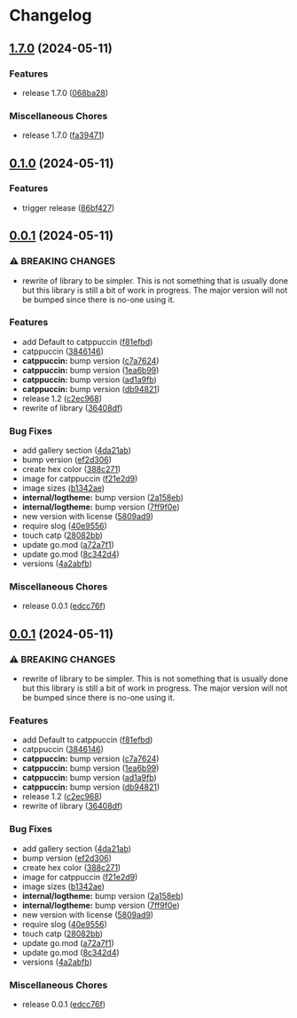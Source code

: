 # Changelog

## [1.7.0](https://github.com/op/redlog/compare/pkg/catppuccin/v0.1.0...pkg/catppuccin/v1.7.0) (2024-05-11)


### Features

* release 1.7.0 ([068ba28](https://github.com/op/redlog/commit/068ba285b0790dc83128e14265d17a7488099cdb))


### Miscellaneous Chores

* release 1.7.0 ([fa39471](https://github.com/op/redlog/commit/fa39471d4a84a7308b731ddfda4a692d6b8b5da0))

## [0.1.0](https://github.com/op/redlog/compare/pkg/catppuccin/v0.0.1...pkg/catppuccin/v0.1.0) (2024-05-11)


### Features

* trigger release ([86bf427](https://github.com/op/redlog/commit/86bf4275944f27ed36821b8d522affe8d075addb))

## [0.0.1](https://github.com/op/redlog/compare/pkg/catppuccin-v0.0.1...pkg/catppuccin/v0.0.1) (2024-05-11)


### ⚠ BREAKING CHANGES

* rewrite of library to be simpler. This is not something that is usually done but this library is still a bit of work in progress. The major version will not be bumped since there is no-one using it.

### Features

* add Default to catppuccin ([f81efbd](https://github.com/op/redlog/commit/f81efbd724619282fcd455effca400a84efaee56))
* catppuccin ([3846146](https://github.com/op/redlog/commit/3846146cf6999c729d94fb6fdb20977580e7e78d))
* **catppuccin:** bump version ([c7a7624](https://github.com/op/redlog/commit/c7a762495084e498b6178145cbec3fd83cac02a5))
* **catppuccin:** bump version ([1ea6b99](https://github.com/op/redlog/commit/1ea6b9970bad6608fe1814b0507d3c9de71f2adf))
* **catppuccin:** bump version ([ad1a9fb](https://github.com/op/redlog/commit/ad1a9fb6175fb72643119ffd2ccfdc72da028c33))
* **catppuccin:** bump version ([db94821](https://github.com/op/redlog/commit/db94821db4fc92b2682bdd8cccdfb8fb38db547a))
* release 1.2 ([c2ec968](https://github.com/op/redlog/commit/c2ec968c396cd5ed048b4a6621751cf519d6a561))
* rewrite of library ([36408df](https://github.com/op/redlog/commit/36408dff63afc22bb3995c1372f869d691b1c848))


### Bug Fixes

* add gallery section ([4da21ab](https://github.com/op/redlog/commit/4da21abab8a64f20e500885d2d858782d96cbc61))
* bump version ([ef2d306](https://github.com/op/redlog/commit/ef2d3062951d83456514a760d968d8c1398e48d5))
* create hex color ([388c271](https://github.com/op/redlog/commit/388c271052e6fa7aa5d0d6ad40ec45ce93ada4b9))
* image for catppuccin ([f21e2d9](https://github.com/op/redlog/commit/f21e2d9704defd7b0bfad2327e4dc8e7d25f15c0))
* image sizes ([b1342ae](https://github.com/op/redlog/commit/b1342ae199e3dbb15ba92ed5cf1a5ebcc6b75957))
* **internal/logtheme:** bump version ([2a158eb](https://github.com/op/redlog/commit/2a158ebeedbd0e26564040b432cec4ec7870bffc))
* **internal/logtheme:** bump version ([7ff9f0e](https://github.com/op/redlog/commit/7ff9f0e9aff6689bb4b77390050a6c99803159e4))
* new version with license ([5809ad9](https://github.com/op/redlog/commit/5809ad9718acacf5adb820c1f7776f391c9f5484))
* require slog ([40e9556](https://github.com/op/redlog/commit/40e9556112d52b3bf43804712ed3935a06c4ddac))
* touch catp ([28082bb](https://github.com/op/redlog/commit/28082bb605f8d380810045c4190323cab522b066))
* update go.mod ([a72a7f1](https://github.com/op/redlog/commit/a72a7f1301cc873bffbb1bd606c39ead680e5eb7))
* update go.mod ([8c342d4](https://github.com/op/redlog/commit/8c342d4aefd050452266ef617ed04dffcb09095b))
* versions ([4a2abfb](https://github.com/op/redlog/commit/4a2abfb8a2479d103f255e4cdb0a61be04b75e60))


### Miscellaneous Chores

* release 0.0.1 ([edcc76f](https://github.com/op/redlog/commit/edcc76f4b9daf1c1d27450cff823f189e55d819a))

## [0.0.1](https://github.com/op/redlog/compare/v0.0.1...v0.0.1) (2024-05-11)


### ⚠ BREAKING CHANGES

* rewrite of library to be simpler. This is not something that is usually done but this library is still a bit of work in progress. The major version will not be bumped since there is no-one using it.

### Features

* add Default to catppuccin ([f81efbd](https://github.com/op/redlog/commit/f81efbd724619282fcd455effca400a84efaee56))
* catppuccin ([3846146](https://github.com/op/redlog/commit/3846146cf6999c729d94fb6fdb20977580e7e78d))
* **catppuccin:** bump version ([c7a7624](https://github.com/op/redlog/commit/c7a762495084e498b6178145cbec3fd83cac02a5))
* **catppuccin:** bump version ([1ea6b99](https://github.com/op/redlog/commit/1ea6b9970bad6608fe1814b0507d3c9de71f2adf))
* **catppuccin:** bump version ([ad1a9fb](https://github.com/op/redlog/commit/ad1a9fb6175fb72643119ffd2ccfdc72da028c33))
* **catppuccin:** bump version ([db94821](https://github.com/op/redlog/commit/db94821db4fc92b2682bdd8cccdfb8fb38db547a))
* release 1.2 ([c2ec968](https://github.com/op/redlog/commit/c2ec968c396cd5ed048b4a6621751cf519d6a561))
* rewrite of library ([36408df](https://github.com/op/redlog/commit/36408dff63afc22bb3995c1372f869d691b1c848))


### Bug Fixes

* add gallery section ([4da21ab](https://github.com/op/redlog/commit/4da21abab8a64f20e500885d2d858782d96cbc61))
* bump version ([ef2d306](https://github.com/op/redlog/commit/ef2d3062951d83456514a760d968d8c1398e48d5))
* create hex color ([388c271](https://github.com/op/redlog/commit/388c271052e6fa7aa5d0d6ad40ec45ce93ada4b9))
* image for catppuccin ([f21e2d9](https://github.com/op/redlog/commit/f21e2d9704defd7b0bfad2327e4dc8e7d25f15c0))
* image sizes ([b1342ae](https://github.com/op/redlog/commit/b1342ae199e3dbb15ba92ed5cf1a5ebcc6b75957))
* **internal/logtheme:** bump version ([2a158eb](https://github.com/op/redlog/commit/2a158ebeedbd0e26564040b432cec4ec7870bffc))
* **internal/logtheme:** bump version ([7ff9f0e](https://github.com/op/redlog/commit/7ff9f0e9aff6689bb4b77390050a6c99803159e4))
* new version with license ([5809ad9](https://github.com/op/redlog/commit/5809ad9718acacf5adb820c1f7776f391c9f5484))
* require slog ([40e9556](https://github.com/op/redlog/commit/40e9556112d52b3bf43804712ed3935a06c4ddac))
* touch catp ([28082bb](https://github.com/op/redlog/commit/28082bb605f8d380810045c4190323cab522b066))
* update go.mod ([a72a7f1](https://github.com/op/redlog/commit/a72a7f1301cc873bffbb1bd606c39ead680e5eb7))
* update go.mod ([8c342d4](https://github.com/op/redlog/commit/8c342d4aefd050452266ef617ed04dffcb09095b))
* versions ([4a2abfb](https://github.com/op/redlog/commit/4a2abfb8a2479d103f255e4cdb0a61be04b75e60))


### Miscellaneous Chores

* release 0.0.1 ([edcc76f](https://github.com/op/redlog/commit/edcc76f4b9daf1c1d27450cff823f189e55d819a))
